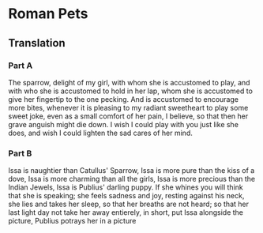 # Roman Pets

## Translation

### Part A

The sparrow, delight of my girl, with whom she is accustomed to play, and with who she is accustomed to hold in her lap, whom she is accustomed to give her fingertip to the one pecking. And is accustomed to encourage more bites, whenever it is pleasing to my radiant sweetheart to play some sweet joke, even as a small comfort of her pain, I believe, so that then her grave anguish might die down. I wish I could play with you just like she does, and wish I could lighten the sad cares of her mind.

### Part B

Issa is naughtier than Catullus' Sparrow, Issa is more pure than the kiss of a dove, Issa is more charming than all the girls, Issa is more precious than the Indian Jewels, Issa is Publius' darling puppy. If she whines you will think that she is speaking; she feels sadness and joy, resting against his neck, she lies and takes her sleep, so that her breaths are not heard; so that her last light day not take her away entierely, in short, put Issa alongside the picture, Publius potrays her in a picture
